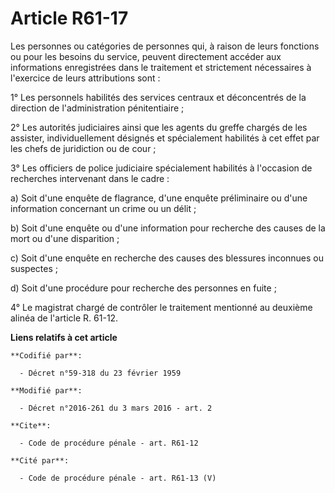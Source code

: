 # Article R61-17

Les personnes ou catégories de personnes qui, à raison de leurs fonctions ou pour les besoins du service, peuvent directement
accéder aux informations enregistrées dans le traitement et strictement nécessaires à l'exercice de leurs attributions
sont : 

1° Les personnels habilités des services centraux et déconcentrés de la direction de l'administration pénitentiaire ; 

2° Les autorités judiciaires ainsi que les agents du greffe chargés de les assister, individuellement désignés et
spécialement habilités à cet effet par les chefs de juridiction ou de cour ; 

3° Les officiers de police judiciaire spécialement habilités à l'occasion de recherches intervenant dans le cadre : 

a) Soit d'une enquête de flagrance, d'une enquête préliminaire ou d'une information concernant un crime ou un délit ; 

b) Soit d'une enquête ou d'une information pour recherche des causes de la mort ou d'une disparition ; 

c) Soit d'une enquête en recherche des causes des blessures inconnues ou suspectes ; 

d) Soit d'une procédure pour recherche des personnes en fuite ; 

4° Le magistrat chargé de contrôler le traitement mentionné au deuxième alinéa de l'article R. 61-12.

**Liens relatifs à cet article**

	**Codifié par**:

	  - Décret n°59-318 du 23 février 1959

	**Modifié par**:

	  - Décret n°2016-261 du 3 mars 2016 - art. 2

	**Cite**:

	  - Code de procédure pénale - art. R61-12

	**Cité par**:

	  - Code de procédure pénale - art. R61-13 (V)
